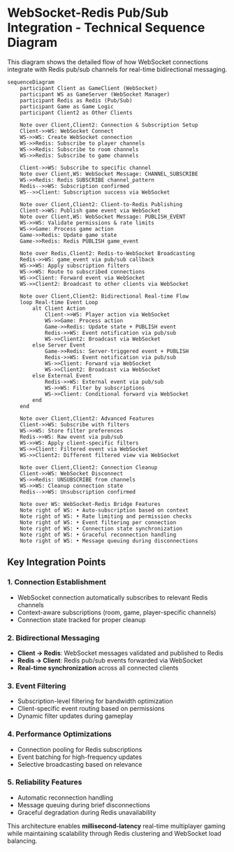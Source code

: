 # WebSocket-Redis Pub/Sub Integration - Technical Sequence Diagram

This diagram shows the detailed flow of how WebSocket connections integrate with Redis pub/sub channels for real-time bidirectional messaging.

```mermaid
sequenceDiagram
    participant Client as GameClient (WebSocket)
    participant WS as GameServer (WebSocket Manager)
    participant Redis as Redis (Pub/Sub)
    participant Game as Game Logic
    participant Client2 as Other Clients

    Note over Client,Client2: Connection & Subscription Setup
    Client->>WS: WebSocket Connect
    WS->>WS: Create WebSocket connection
    WS->>Redis: Subscribe to player channels
    WS->>Redis: Subscribe to room channels
    WS->>Redis: Subscribe to game channels
    
    Client->>WS: Subscribe to specific channel
    Note over Client,WS: WebSocket Message: CHANNEL_SUBSCRIBE
    WS->>Redis: Redis SUBSCRIBE channel_pattern
    Redis-->>WS: Subscription confirmed
    WS-->>Client: Subscription success via WebSocket
    
    Note over Client,Client2: Client-to-Redis Publishing
    Client->>WS: Publish game event via WebSocket
    Note over Client,WS: WebSocket Message: PUBLISH_EVENT
    WS->>WS: Validate permissions & rate limits
    WS->>Game: Process game action
    Game->>Redis: Update game state
    Game->>Redis: Redis PUBLISH game_event
    
    Note over Redis,Client2: Redis-to-WebSocket Broadcasting
    Redis->>WS: game_event via pub/sub callback
    WS->>WS: Apply subscription filters
    WS->>WS: Route to subscribed connections
    WS->>Client: Forward event via WebSocket
    WS->>Client2: Broadcast to other clients via WebSocket
    
    Note over Client,Client2: Bidirectional Real-time Flow
    loop Real-time Event Loop
        alt Client Action
            Client->>WS: Player action via WebSocket
            WS->>Game: Process action
            Game->>Redis: Update state + PUBLISH event
            Redis->>WS: Event notification via pub/sub
            WS->>Client2: Broadcast via WebSocket
        else Server Event  
            Game->>Redis: Server-triggered event + PUBLISH
            Redis->>WS: Event notification via pub/sub
            WS->>Client: Forward via WebSocket
            WS->>Client2: Broadcast via WebSocket
        else External Event
            Redis->>WS: External event via pub/sub
            WS->>WS: Filter by subscriptions
            WS->>Client: Conditional forward via WebSocket
        end
    end
    
    Note over Client,Client2: Advanced Features
    Client->>WS: Subscribe with filters
    WS->>WS: Store filter preferences
    Redis->>WS: Raw event via pub/sub
    WS->>WS: Apply client-specific filters
    WS->>Client: Filtered event via WebSocket
    WS->>Client2: Different filtered view via WebSocket
    
    Note over Client,Client2: Connection Cleanup
    Client->>WS: WebSocket Disconnect
    WS->>Redis: UNSUBSCRIBE from channels
    WS->>WS: Cleanup connection state
    Redis-->>WS: Unsubscription confirmed
    
    Note over WS: WebSocket-Redis Bridge Features
    Note right of WS: • Auto-subscription based on context
    Note right of WS: • Rate limiting and permission checks
    Note right of WS: • Event filtering per connection
    Note right of WS: • Connection state synchronization
    Note right of WS: • Graceful reconnection handling
    Note right of WS: • Message queuing during disconnections
```

## Key Integration Points

### 1. **Connection Establishment**
- WebSocket connection automatically subscribes to relevant Redis channels
- Context-aware subscriptions (room, game, player-specific channels)
- Connection state tracked for proper cleanup

### 2. **Bidirectional Messaging**
- **Client → Redis**: WebSocket messages validated and published to Redis
- **Redis → Client**: Redis pub/sub events forwarded via WebSocket
- **Real-time synchronization** across all connected clients

### 3. **Event Filtering**
- Subscription-level filtering for bandwidth optimization
- Client-specific event routing based on permissions
- Dynamic filter updates during gameplay

### 4. **Performance Optimizations**
- Connection pooling for Redis subscriptions
- Event batching for high-frequency updates
- Selective broadcasting based on relevance

### 5. **Reliability Features**
- Automatic reconnection handling
- Message queuing during brief disconnections
- Graceful degradation during Redis unavailability

This architecture enables **millisecond-latency** real-time multiplayer gaming while maintaining scalability through Redis clustering and WebSocket load balancing.